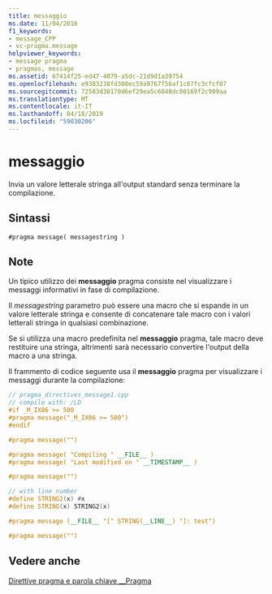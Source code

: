 ```yaml
---
title: messaggio
ms.date: 11/04/2016
f1_keywords:
- message_CPP
- vc-pragma.message
helpviewer_keywords:
- message pragma
- pragmas, message
ms.assetid: 67414f25-ed47-4079-a5dc-21d9d1a39754
ms.openlocfilehash: e9383238fd308ec59a9767f56af1c07fc3cfcf07
ms.sourcegitcommit: 72583d30170d6ef29ea5c6848dc00169f2c909aa
ms.translationtype: MT
ms.contentlocale: it-IT
ms.lasthandoff: 04/18/2019
ms.locfileid: "59030206"
---
```

# <a name="message"></a>messaggio
Invia un valore letterale stringa all'output standard senza terminare la compilazione.

## <a name="syntax"></a>Sintassi

```
#pragma message( messagestring )
```

## <a name="remarks"></a>Note

Un tipico utilizzo dei **messaggio** pragma consiste nel visualizzare i messaggi informativi in fase di compilazione.

Il *messagestring* parametro può essere una macro che si espande in un valore letterale stringa e consente di concatenare tale macro con i valori letterali stringa in qualsiasi combinazione.

Se si utilizza una macro predefinita nel **messaggio** pragma, tale macro deve restituire una stringa, altrimenti sarà necessario convertire l'output della macro a una stringa.

Il frammento di codice seguente usa il **messaggio** pragma per visualizzare i messaggi durante la compilazione:

```cpp
// pragma_directives_message1.cpp
// compile with: /LD
#if _M_IX86 >= 500
#pragma message("_M_IX86 >= 500")
#endif

#pragma message("")

#pragma message( "Compiling " __FILE__ )
#pragma message( "Last modified on " __TIMESTAMP__ )

#pragma message("")

// with line number
#define STRING2(x) #x
#define STRING(x) STRING2(x)

#pragma message (__FILE__ "[" STRING(__LINE__) "]: test")

#pragma message("")
```

## <a name="see-also"></a>Vedere anche

[Direttive pragma e parola chiave __Pragma](../preprocessor/pragma-directives-and-the-pragma-keyword.md)